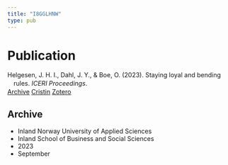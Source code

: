 ```yaml
---
title: "I8GGLHNW"
type: pub
---
```

<h1>Publication</h1>
<article id="csl-bib-container-I8GGLHNW" class="csl-bib-container">
  <div class="csl-bib-body" style="line-height: 1.35; padding-left: 1em; text-indent:-1em;">
  <div class="csl-entry">Helgesen, J. H. I., Dahl, J. Y., &amp; Boe, O. (2023). Staying loyal and bending rules. <i>ICERI Proceedings</i>.</div>
</div>
  <div class="csl-bib-buttons">
    <a href="#taxonomy-article-I8GGLHNW" class="csl-bib-button">Archive</a>
    <a href alt="Cristin URL" class="csl-bib-button">Cristin</a>
    <a href alt="Zotero URL" class="csl-bib-button">Zotero</a>
  </div>
  <div id="csl-bib-meta-container-I8GGLHNW"></div>
</article>
<div id="csl-bib-meta-I8GGLHNW" class="csl-bib-meta">
  <article id="taxonomy-article-I8GGLHNW" class="taxonomy-article">
    <h1>Archive</h1>
    <ul>
      <li>Inland Norway University of Applied Sciences</li>
      <li>Inland School of Business and Social Sciences</li>
      <li>2023</li>
      <li>September</li>
    </ul>
  </article>
</div>
